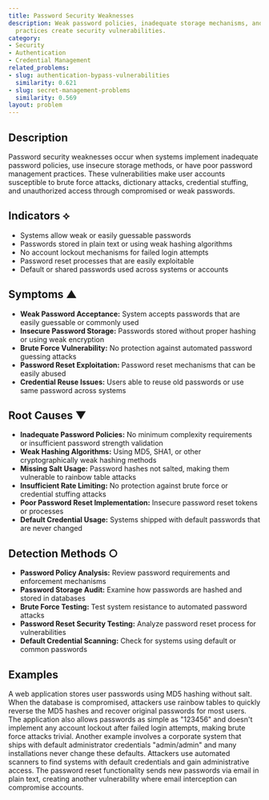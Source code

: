 ```yaml
---
title: Password Security Weaknesses
description: Weak password policies, inadequate storage mechanisms, and poor authentication
  practices create security vulnerabilities.
category:
- Security
- Authentication
- Credential Management
related_problems:
- slug: authentication-bypass-vulnerabilities
  similarity: 0.621
- slug: secret-management-problems
  similarity: 0.569
layout: problem
---
```


## Description

Password security weaknesses occur when systems implement inadequate password policies, use insecure storage methods, or have poor password management practices. These vulnerabilities make user accounts susceptible to brute force attacks, dictionary attacks, credential stuffing, and unauthorized access through compromised or weak passwords.

## Indicators ⟡

- Systems allow weak or easily guessable passwords
- Passwords stored in plain text or using weak hashing algorithms
- No account lockout mechanisms for failed login attempts
- Password reset processes that are easily exploitable
- Default or shared passwords used across systems or accounts

## Symptoms ▲

- **Weak Password Acceptance:** System accepts passwords that are easily guessable or commonly used
- **Insecure Password Storage:** Passwords stored without proper hashing or using weak encryption
- **Brute Force Vulnerability:** No protection against automated password guessing attacks
- **Password Reset Exploitation:** Password reset mechanisms that can be easily abused
- **Credential Reuse Issues:** Users able to reuse old passwords or use same password across systems

## Root Causes ▼

- **Inadequate Password Policies:** No minimum complexity requirements or insufficient password strength validation
- **Weak Hashing Algorithms:** Using MD5, SHA1, or other cryptographically weak hashing methods
- **Missing Salt Usage:** Password hashes not salted, making them vulnerable to rainbow table attacks
- **Insufficient Rate Limiting:** No protection against brute force or credential stuffing attacks
- **Poor Password Reset Implementation:** Insecure password reset tokens or processes
- **Default Credential Usage:** Systems shipped with default passwords that are never changed

## Detection Methods ○

- **Password Policy Analysis:** Review password requirements and enforcement mechanisms
- **Password Storage Audit:** Examine how passwords are hashed and stored in databases
- **Brute Force Testing:** Test system resistance to automated password attacks
- **Password Reset Security Testing:** Analyze password reset process for vulnerabilities
- **Default Credential Scanning:** Check for systems using default or common passwords

## Examples

A web application stores user passwords using MD5 hashing without salt. When the database is compromised, attackers use rainbow tables to quickly reverse the MD5 hashes and recover original passwords for most users. The application also allows passwords as simple as "123456" and doesn't implement any account lockout after failed login attempts, making brute force attacks trivial. Another example involves a corporate system that ships with default administrator credentials "admin/admin" and many installations never change these defaults. Attackers use automated scanners to find systems with default credentials and gain administrative access. The password reset functionality sends new passwords via email in plain text, creating another vulnerability where email interception can compromise accounts.